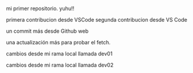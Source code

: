 mi primer repositorio. yuhu!! 

primera contribucion desde VSCode 
segunda contribucion desde VS Code

un commit más desde Github web

una actualización más para probar el fetch. 

cambios desde mi rama local llamada dev01

cambios desde mi rama local llamada dev02
